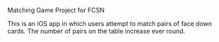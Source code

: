 Matching Game Project for FCSN

This is an iOS app in which users attempt to match pairs of face down cards. The number of pairs on the table increase ever round.